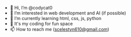 - 👋 Hi, I’m @codycat0
- 👀 I’m interested in web development and AI (if possible)
- 🌱 I’m currently learning html, css, js, python
- 💞️ It's my coding for fun space
- 📫 How to reach me (scelestyn610@gmail.com)

<!---
codycat0/codycat0 is a ✨ special ✨ repository because its `README.md` (this file) appears on your GitHub profile.
You can click the Preview link to take a look at your changes.
--->

